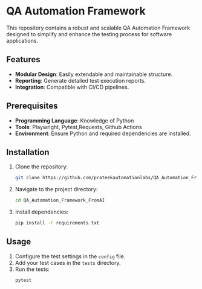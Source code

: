 # QA Automation Framework

This repository contains a robust and scalable QA Automation Framework designed to simplify and enhance the testing process for software applications.

## Features

- **Modular Design**: Easily extendable and maintainable structure.
- **Reporting**: Generate detailed test execution reports.
- **Integration**: Compatible with CI/CD pipelines.

## Prerequisites

- **Programming Language**: Knowledge of Python
- **Tools**: Playwright, Pytest,Requests, Github Actions
- **Environment**: Ensure Python and required dependencies are installed.

## Installation

1. Clone the repository:
    ```bash
    git clone https://github.com/prateekautomationlabs/QA_Automation_Framework_FromAI.git
    ```
2. Navigate to the project directory:
    ```bash
    cd QA_Automation_Framework_FromAI
    ```
3. Install dependencies:
    ```bash
    pip install -r requirements.txt  
    ```

## Usage

1. Configure the test settings in the `config` file.
2. Add your test cases in the `tests` directory.
3. Run the tests:
    ```bash
    pytest 
    ```
